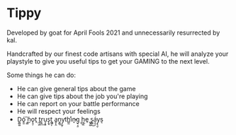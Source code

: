 # Tippy

Developed by goat for April Fools 2021 and unnecessarily resurrected by kal.

Handcrafted by our finest code artisans with special AI, he will analyze your playstyle to give you useful tips to get your GAMING to the next level.

Some things he can do:
* He can give general tips about the game
* He can give tips about the job you're playing
* He can report on your battle performance
* He will respect your feelings
* D̰̻͚ó̭͈ ͉̳͠n̫o̢̯̦t̘ ̤̤͕t͍̗͍r̞͍͢u̧̝͍s̢̱̘t̪̰͕ ͇a͍̙̭n̥͇͟y̦̫̗th̻̰̕in̵͓g͉͉̱ ̞͜h̰̜̼ȩ ̺̭͚s͚̻͜á͎̫y̝͉̬s͔